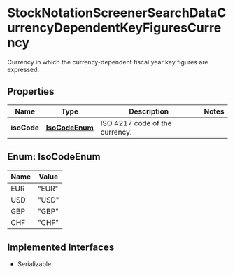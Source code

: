 

# StockNotationScreenerSearchDataCurrencyDependentKeyFiguresCurrency

Currency in which the currency-dependent fiscal year key figures are expressed.

## Properties

Name | Type | Description | Notes
------------ | ------------- | ------------- | -------------
**isoCode** | [**IsoCodeEnum**](#IsoCodeEnum) | ISO 4217 code of the currency. | 



## Enum: IsoCodeEnum

Name | Value
---- | -----
EUR | &quot;EUR&quot;
USD | &quot;USD&quot;
GBP | &quot;GBP&quot;
CHF | &quot;CHF&quot;


## Implemented Interfaces

* Serializable



